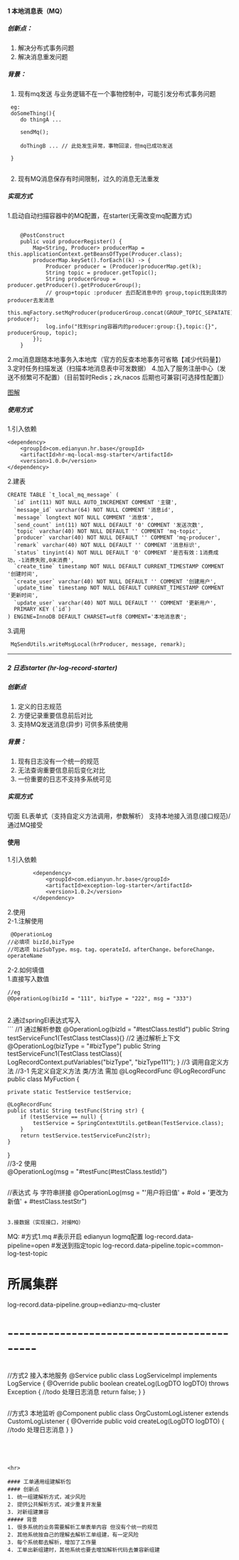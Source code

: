 #### 1 本地消息表（MQ）
##### 创新点：
1. 解决分布式事务问题
2. 解决消息重发问题
##### 背景：
1. 现有mq发送 与业务逻辑不在一个事物控制中，可能引发分布式事务问题
```
 eg:
 doSomeThing(){
    do thingA ...
    
    sendMq();
    
    doThingB ... // 此处发生异常，事物回滚，但mq已成功发送
 
 }
 
 ```
2. 现有MQ消息保存有时间限制，过久的消息无法重发

##### 实现方式
1.启动自动扫描容器中的MQ配置，在starter(无需改变mq配置方式)
```

    @PostConstruct
    public void producerRegister() {
        Map<String, Producer> producerMap = this.applicationContext.getBeansOfType(Producer.class);
        producerMap.keySet().forEach((k) -> {
            Producer producer = (Producer)producerMap.get(k);
            String topic = producer.getTopic();
            String producerGroup = producer.getProducer().getProducerGroup();
            // group+topic :producer 去匹配消息中的 group,topic找到具体的producer去发消息
            this.mqFactory.setMqProducer(producerGroup.concat(GROUP_TOPIC_SEPATATE).concat(topic), producer);
            log.info("找到spring容器内的producer:group:{},topic:{}", producerGroup, topic);
        });
    }

```
2.mq消息跟随本地事务入本地库（官方的反查本地事务可省略【减少代码量】）
3.定时任务扫描发送（扫描本地消息表中可发数据）
4.加入了服务注册中心（发送不频繁可不配置）（目前暂时Redis；zk,nacos 后期也可兼容[可选择性配置]）

[图解](https://raw.githubusercontent.com/xiaomingxian/help-doc/main/%E5%88%9B%E6%96%B0/pic/%E6%B5%81%E7%A8%8B%E5%9B%BE.jpg)

##### 使用方式
1.引入依赖
```
<dependency>
    <groupId>com.edianyun.hr.base</groupId>
    <artifactId>hr-mq-local-msg-starter</artifactId>
    <version>1.0.0</version>
</dependency>
```
2.建表
```
CREATE TABLE `t_local_mq_message` (
  `id` int(11) NOT NULL AUTO_INCREMENT COMMENT '主键',
  `message_id` varchar(64) NOT NULL COMMENT '消息id',
  `message` longtext NOT NULL COMMENT '消息体',
  `send_count` int(11) NOT NULL DEFAULT '0' COMMENT '发送次数',
  `topic` varchar(40) NOT NULL DEFAULT '' COMMENT 'mq-topic',
  `producer` varchar(40) NOT NULL DEFAULT '' COMMENT 'mq-producer',
  `remark` varchar(40) NOT NULL DEFAULT '' COMMENT '消息标识',
  `status` tinyint(4) NOT NULL DEFAULT '0' COMMENT '是否有效：1消费成功，-1消费失败,0未消费',
  `create_time` timestamp NOT NULL DEFAULT CURRENT_TIMESTAMP COMMENT '创建时间',
  `create_user` varchar(40) NOT NULL DEFAULT '' COMMENT '创建用户',
  `update_time` timestamp NOT NULL DEFAULT CURRENT_TIMESTAMP COMMENT '更新时间',
  `update_user` varchar(40) NOT NULL DEFAULT '' COMMENT '更新用户',
  PRIMARY KEY (`id`)
) ENGINE=InnoDB DEFAULT CHARSET=utf8 COMMENT='本地消息表';
```
3.调用
```
 MqSendUtils.writeMsgLocal(hrProducer, message, remark);
```




<hr>

##### 2 日志starter (hr-log-record-starter)
##### 创新点
1. 定义的日志规范
2. 方便记录重要信息前后对比
3. 支持MQ发送消息(异步) 可供多系统使用
##### 背景：
1. 现有日志没有一个统一的规范 
2. 无法查询重要信息前后变化对比
3. 一份重要的日志不支持多系统可见
##### 实现方式
切面 
EL表单式（支持自定义方法调用，参数解析） 
支持本地接入消息(接口规范)/通过MQ接受
#### 使用
1.引入依赖
```
        <dependency>
            <groupId>com.edianyun.hr.base</groupId>
            <artifactId>exception-log-starter</artifactId>
            <version>1.0.2</version>
        </dependency>
```
2.使用
<br>
2-1.注解使用
<br>
```
 @OperationLog
//必填项 bizId,bizType
//可选项 bizSubType，msg，tag，operateId，afterChange，beforeChange，operateName

```
2-2.如何填值
<br>
1.直接写入数值
<br>
```
//eg
@OperationLog(bizId = "111", bizType = "222", msg = "333")

```
<br>
2.通过springEl表达式写入
<br>
```
//1 通过解析参数
@OperationLog(bizId = "#testClass.testId")
public String testServiceFunc1(TestClass testClass){}
//2 通过解析上下文
@OperationLog(bizType = "#bizType")
public String testServiceFunc1(TestClass testClass){
          LogRecordContext.putVariables("bizType", "bizType111");
}
//3 调用自定义方法
//3-1 先定义自定义方法 类/方法 需加 @LogRecordFunc
@LogRecordFunc
public class MyFuction {

    private static TestService testService;

    @LogRecordFunc
    public static String testFunc(String str) {
        if (testService == null) {
            testService = SpringContextUtils.getBean(TestService.class);
        }
        return testService.testServiceFunc2(str);
    }
}
<br>
//3-2 使用
<br>
@OperationLog(msg = "#testFunc(#testClass.testId)")
```
```
//表达式 与 字符串拼接
@OperationLog(msg = "'用户将旧值' + #old + '更改为新值' + #testClass.testStr")
```

3.接数据（实现接口，对接MQ）
```
MQ:
#方式1.mq
#表示开启 edianyun logmq配置
log-record.data-pipeline=open
#发送到指定topic
log-record.data-pipeline.topic=common-log-test-topic
# 所属集群
log-record.data-pipeline.group=edianzu-mq-cluster
# -------------------------------------------
```

```
//方式2 接入本地服务
@Service
public class LogServiceImpl implements LogService {
    @Override
    public boolean createLog(LogDTO logDTO) throws Exception {
        //todo 处理日志消息
        return false;
    }
}

```

```
//方式3 本地监听
@Component
public class OrgCustomLogListener extends CustomLogListener {
    @Override
    public void createLog(LogDTO logDTO) {
      //todo 处理日志消息
    }
}
```




<hr>

#### 工单通用组建解析包
#### 创新点
1. 统一组建解析方式，减少风险
2. 提供公共解析方式，减少重复开发量
3. 对新组建兼容
##### 背景
1. 很多系统的业务需要解析工单表单内容 但没有个统一的规范
2. 其他系统按自己的理解去解析工单组建，有一定风险
3. 每个系统都去解析，增加了工作量
4. 工单出新组建时，其他系统也要去增加解析代码去兼容新组建










